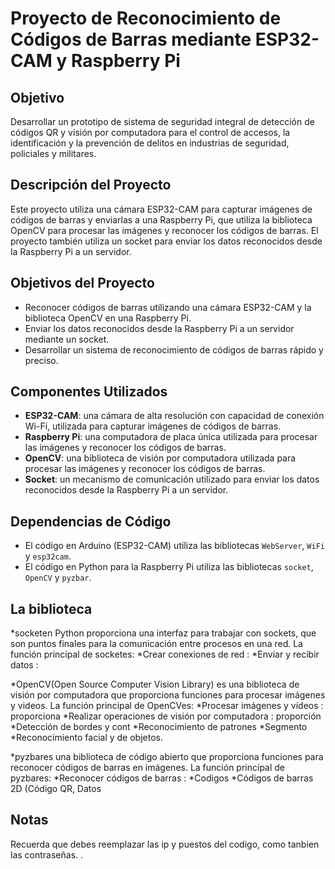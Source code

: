 # Proyecto de Reconocimiento de Códigos de Barras mediante ESP32-CAM y Raspberry Pi
## Objetivo
Desarrollar un prototipo de sistema de seguridad integral de 
detección de códigos QR y visión por computadora para el 
control de accesos, la identificación y la prevención de delitos en 
industrias de seguridad, policiales y militares.

## Descripción del Proyecto

Este proyecto utiliza una cámara ESP32-CAM para capturar imágenes de códigos de barras y enviarlas a una Raspberry Pi, 
que utiliza la biblioteca OpenCV para procesar las imágenes y reconocer los códigos de barras. 
El proyecto también utiliza un socket para enviar los datos reconocidos desde la Raspberry Pi a un servidor.

## Objetivos del Proyecto

* Reconocer códigos de barras utilizando una cámara ESP32-CAM y la biblioteca OpenCV en una Raspberry Pi.
* Enviar los datos reconocidos desde la Raspberry Pi a un servidor mediante un socket.
* Desarrollar un sistema de reconocimiento de códigos de barras rápido y preciso.

## Componentes Utilizados


* **ESP32-CAM**: una cámara de alta resolución con capacidad de conexión Wi-Fi, utilizada para capturar imágenes de códigos de barras.
* **Raspberry Pi**: una computadora de placa única utilizada para procesar las imágenes y reconocer los códigos de barras.
* **OpenCV**: una biblioteca de visión por computadora utilizada para procesar las imágenes y reconocer los códigos de barras.
* **Socket**: un mecanismo de comunicación utilizado para enviar los datos reconocidos desde la Raspberry Pi a un servidor.


## Dependencias de Código

* El código en Arduino (ESP32-CAM) utiliza las bibliotecas `WebServer`, `WiFi` y `esp32cam`.
* El código en Python para la Raspberry Pi utiliza las bibliotecas `socket`, `OpenCV` y `pyzbar`.


## La biblioteca 
*socketen Python proporciona una interfaz para trabajar con sockets, que son puntos finales para la comunicación entre procesos en una red. La función principal de socketes:
*Crear conexiones de red :
*Enviar y recibir datos :

*OpenCV(Open Source Computer Vision Library) es una biblioteca de visión por computadora que proporciona funciones para procesar imágenes y videos. La función principal de OpenCVes:
*Procesar imágenes y vídeos : proporciona
*Realizar operaciones de visión por computadora : proporción
*Detección de bordes y cont
*Reconocimiento de patrones
*Segmento
*Reconocimiento facial y de objetos.

*pyzbares una biblioteca de código abierto que proporciona funciones para reconocer códigos de barras en imágenes. La función principal de pyzbares:
*Reconocer códigos de barras :
*Codigos
*Códigos de barras 2D (Código QR, Datos


## Notas
Recuerda que debes reemplazar las ip y puestos del codigo, como tanbien las contraseñas. 
.
